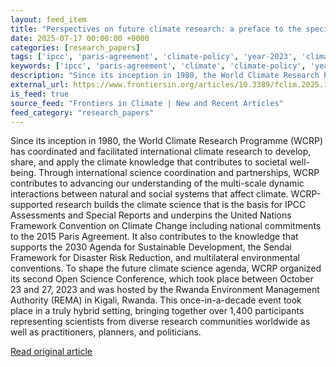 ```yaml
---
layout: feed_item
title: "Perspectives on future climate research: a preface to the special collection from the World Climate Research Programme 2023 Open Science Conference"
date: 2025-07-17 00:00:00 +0000
categories: [research_papers]
tags: ['ipcc', 'paris-agreement', 'climate-policy', 'year-2023', 'climate-science']
keywords: ['ipcc', 'paris-agreement', 'climate', 'climate-policy', 'year-2023', 'future', 'climate-science', 'perspectives']
description: "Since its inception in 1980, the World Climate Research Programme (WCRP) has coordinated and facilitated international climate research to develop, share, an..."
external_url: https://www.frontiersin.org/articles/10.3389/fclim.2025.1644272
is_feed: true
source_feed: "Frontiers in Climate | New and Recent Articles"
feed_category: "research_papers"
---
```


Since its inception in 1980, the World Climate Research Programme (WCRP) has coordinated and facilitated international climate research to develop, share, and apply the climate knowledge that contributes to societal well-being. Through international science coordination and partnerships, WCRP contributes to advancing our understanding of the multi-scale dynamic interactions between natural and social systems that affect climate. WCRP-supported research builds the climate science that is the basis for IPCC Assessments and Special Reports and underpins the United Nations Framework Convention on Climate Change including national commitments to the 2015 Paris Agreement. It also contributes to the knowledge that supports the 2030 Agenda for Sustainable Development, the Sendai Framework for Disaster Risk Reduction, and multilateral environmental conventions. To shape the future climate science agenda, WCRP organized its second Open Science Conference, which took place between October 23 and 27, 2023 and was hosted by the Rwanda Environment Management Authority (REMA) in Kigali, Rwanda. This once-in-a-decade event took place in a truly hybrid setting, bringing together over 1,400 participants representing scientists from diverse research communities worldwide as well as practitioners, planners, and politicians.

[Read original article](https://www.frontiersin.org/articles/10.3389/fclim.2025.1644272)
